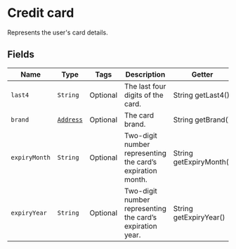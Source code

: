 # Credit card

Represents the user's card details.

## Fields

| Name | Type | Tags | Description | Getter |
|  --- | --- | --- | --- | --- |
| `last4` | `String` | Optional | The last four digits of the card. | String getLast4() |
| `brand` | [`Address`](/doc/models/address.md) | Optional | The card brand. | String getBrand() |
| `expiryMonth` | `String` | Optional | Two-digit number representing the card’s expiration month. | String getExpiryMonth() |
| `expiryYear` | `String` | Optional | Two-digit number representing the card’s expiration year. | String getExpiryYear() |
